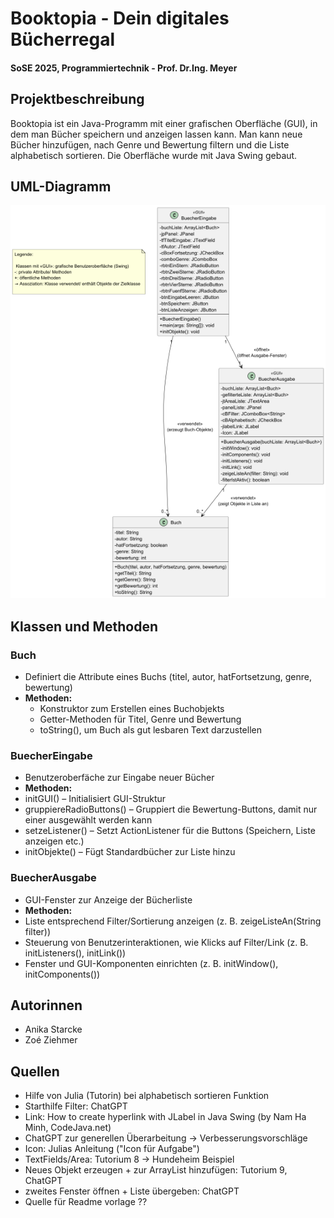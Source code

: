 # Booktopia - Dein digitales Bücherregal
#### SoSE 2025, Programmiertechnik - Prof. Dr.Ing. Meyer

## Projektbeschreibung
Booktopia ist ein Java-Programm mit einer grafischen Oberfläche (GUI), in dem man Bücher speichern und anzeigen lassen kann. Man kann neue Bücher hinzufügen, nach Genre und Bewertung filtern und die Liste alphabetisch sortieren. Die Oberfläche wurde mit Java Swing gebaut.


## UML-Diagramm
![UML-Diagramm](src/main/resources/UMLmitGUI.png)


## Klassen und Methoden

### Buch
- Definiert die Attribute eines Buchs (titel, autor, hatFortsetzung, genre, bewertung)
- **Methoden:**
    - Konstruktor zum Erstellen eines Buchobjekts
    - Getter-Methoden für Titel, Genre und Bewertung
    - toString(), um Buch als gut lesbaren Text darzustellen

### BuecherEingabe
- Benutzeroberfäche zur Eingabe neuer Bücher
-  **Methoden:**
-  initGUI() – Initialisiert GUI-Struktur
-  gruppiereRadioButtons() – Gruppiert die Bewertung-Buttons, damit nur einer ausgewählt werden kann
-  setzeListener() – Setzt ActionListener für die Buttons (Speichern, Liste anzeigen etc.)
-  initObjekte() – Fügt Standardbücher zur Liste hinzu

### BuecherAusgabe
- GUI-Fenster zur Anzeige der Bücherliste
-  **Methoden:**
-  Liste entsprechend Filter/Sortierung anzeigen (z. B. zeigeListeAn(String filter))
-  Steuerung von Benutzerinteraktionen, wie Klicks auf Filter/Link (z. B. initListeners(), initLink())
-  Fenster und GUI-Komponenten einrichten (z. B. initWindow(), initComponents())



## Autorinnen
- Anika Starcke
- Zoé Ziehmer

## Quellen
- Hilfe von Julia (Tutorin) bei alphabetisch sortieren Funktion
- Starthilfe Filter: ChatGPT
- Link: How to create hyperlink with JLabel in Java Swing (by Nam Ha Minh, CodeJava.net)
- ChatGPT zur generellen Überarbeitung -> Verbesserungsvorschläge
- Icon: Julias Anleitung ("Icon für Aufgabe")
- TextFields/Area: Tutorium 8 -> Hundeheim Beispiel
- Neues Objekt erzeugen + zur ArrayList hinzufügen: Tutorium 9, ChatGPT
- zweites Fenster öffnen + Liste übergeben: ChatGPT
- Quelle für Readme vorlage ??


